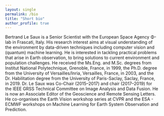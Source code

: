 ```yaml
---
layout: single
permalink: /bio
title: "Short bio"
author_profile: true
---
```


Bertrand Le Saux is a Senior Scientist with the European Space Agency Φ-lab in Frascati, Italy. His research interest aims at visual understanding of the environment by data-driven techniques including computer vision and (quantum) machine learning. He is interested in tackling practical problems that arise in Earth observation, to bring solutions to current environment and population challenges. He received the Ms.Eng. and M.Sc. degrees from Institut National Polytechnique, Grenoble, France, in 1999, the Ph.D. degree from the University of Versailles/Inria, Versailles, France, in 2003, and the Dr. Habilitation degree from the University of Paris-Saclay, Saclay, France, in 2019. Dr. Le Saux was Co-Chair (2015–2017) and chair (2017–2019) for the IEEE GRSS Technical Committee on Image Analysis and Data Fusion. He is now an Associate Editor of the Geoscience and Remote Sensing Letters. He co-organises the Earth Vision workshop series at CVPR and the ESA - ECMWF workshops on Machine Learning for Earth System Observation and Prediction. 
